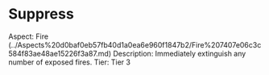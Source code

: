 # Suppress

Aspect: Fire (../Aspects%20d0baf0eb57fb40d1a0ea6e960f1847b2/Fire%207407e06c3c584f83ae48ae15226f3a87.md)
Description: Immediately extinguish any number of exposed fires.
Tier: Tier 3
